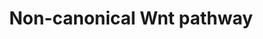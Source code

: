 ---
annotations:
- id: PW:0000597
  parent: signaling pathway
  type: Pathway Ontology
  value: Wnt signaling, non-canonical pathway
authors:
- SFGKrens
- Khanspers
- MaintBot
- Ddigles
- AlexanderPico
- Egonw
- DeSl
- Eweitz
description: ''
last-edited: 2021-05-15
organisms:
- Danio rerio
redirect_from:
- /index.php/Pathway:WP215
- /instance/WP215
revision: null
schema-jsonld:
- '@context': https://schema.org/
  '@id': https://wikipathways.github.io/pathways/WP215.html
  '@type': Dataset
  creator:
    '@type': Organization
    name: WikiPathways
  description: ''
  keywords:
  - APC
  - Ca2+
  - E12 / tcf3
  - ERK1 / MAPK3
  - ERK2 / MAPK1
  - GBP
  - LRP5
  - NLK
  - RhoAa
  - RhoAb
  - RhoAd
  - Sp5l
  - Tak1
  - Yes1
  - abi1a
  - actr2a
  - actr2b
  - actr3
  - axin1
  - axin2
  - bmp2b
  - bmp4
  - boz
  - c-jun
  - c-myc
  - camk1g
  - camk2d
  - cap1
  - capga
  - capgb
  - catenin-beta 1
  - catenin-beta 2
  - cdc42
  - cdc42l
  - cdc42l2
  - cdx4
  - celsr1a
  - celsr1b
  - cfl1
  - cfl2
  - chd
  - cki
  - csk
  - cyclin D1
  - daam1
  - dact2 / drapper
  - dharma/boz
  - dia1
  - dvl2
  - dvl3
  - ephin B1
  - erm
  - eve1
  - evla
  - evlb
  - fgf3
  - fgf8
  - flh
  - frzb
  - fyna
  - fz12
  - fzd10
  - fzd2
  - fzd3
  - fzd4
  - fzd7a
  - fzd7b
  - fzd8a
  - fzd8c
  - fzd9
  - gata2
  - gelsolin
  - groucho1
  - groucho2
  - groucho3
  - gsc
  - gsk3b
  - has2
  - icat
  - knypek
  - lef
  - lim1
  - limk1
  - limk2
  - mapk10
  - mapk8b
  - mapk9
  - mitfa
  - mkp3
  - nap1l1
  - ntl
  - oep
  - otx1
  - otx2
  - pak1
  - pea
  - pfn2
  - pfn2l
  - prickle1
  - prickle1a
  - prickle2
  - prkcbb
  - ptpn11a
  - quo
  - rac1a
  - rac1b
  - rac1l
  - rac2
  - rac3
  - rfzd8b
  - rhoac
  - rhoca
  - rock1
  - rock2a
  - rock2b
  - sfzd1
  - sfzd5
  - smo
  - sp5a
  - spry2
  - spry4
  - sqt
  - src
  - stat3
  - tbx16 / spt
  - tbx6
  - tcf3 / tcf7l1a
  - tcf3b / tcf7l1b
  - tcf4
  - tcl
  - tmsb4x
  - vangl1
  - vangl2
  - ved
  - vent
  - vox
  - wif1
  - wnt1
  - wnt10a
  - wnt10b
  - wnt11
  - wnt11r
  - wnt16
  - wnt2
  - wnt2b
  - wnt3l
  - wnt4a
  - wnt4b
  - wnt5a
  - wnt5b
  - wnt7
  - wnt7a
  - wnt8a
  - wnt8b
  license: CC0
  name: Non-canonical Wnt pathway
seo: CreativeWork
title: Non-canonical Wnt pathway
wpid: WP215
---